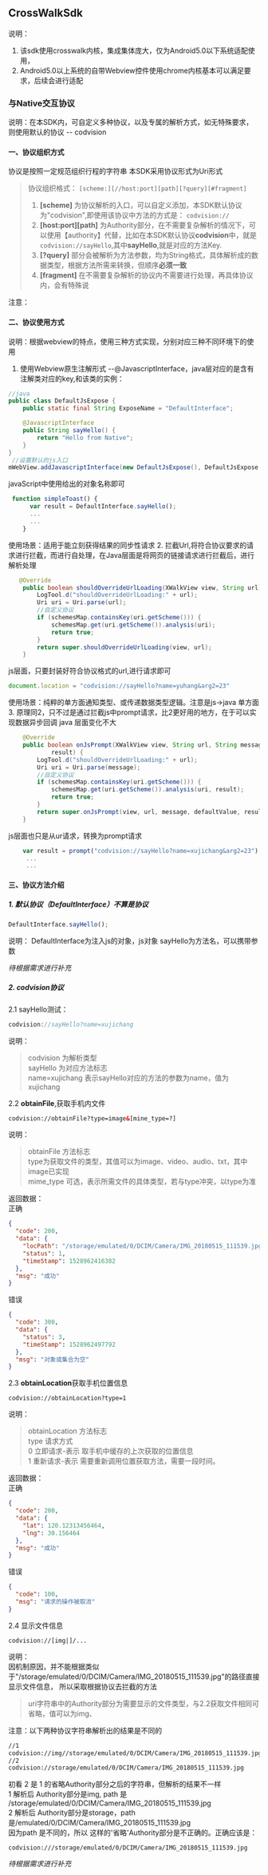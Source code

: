 ## CrossWalkSdk
说明：
1. 该sdk使用crosswalk内核，集成集体庞大，仅为Android5.0以下系统适配使用，
2. Android5.0以上系统的自带Webview控件使用chrome内核基本可以满足要求，后续会进行适配
### 与Native交互协议
说明：在本SDK内，可自定义多种协议，以及专属的解析方式，如无特殊要求，则使用默认的协议 -- codvision
#### 一、协议组织方式
协议是按照一定规范组织行程的字符串
本SDK采用协议形式为Uri形式
> 协议组织格式：
>`[scheme:][//host:port][path][?query][#fragment]`
>1. **[scheme]** 为协议解析的入口，可以自定义添加，本SDK默认协议为"codvision",即使用该协议中方法的方式是：
>`codvision://`
>2. **[host:port][path]** 为Authority部分，在不需要复杂解析的情况下，可以使用【authority】代替，比如在本SDK默认协议**codvision**中，就是`codvision://sayHello`,其中**sayHello**,就是对应的方法Key.
> 3. **[?query]** 部分会被解析为方法参数，均为String格式，具体解析成的数据类型，根据方法所需来转换，但顺序**必须一致**
> 4. **[fragment]** 在不需要复杂解析的协议内不需要进行处理，再具体协议内，会有特殊说

注意：
#### 二、协议使用方式
说明：根据webview的特点，使用三种方式实现，分别对应三种不同环境下的使用
1. 使用Webview原生注解形式 --@JavascriptInterface，java层对应的是含有注解类对应的key,和该类的实例：
```java
//java
public class DefaultJsExpose {
    public static final String ExposeName = "DefaultInterface";

    @JavascriptInterface
    public String sayHello() {
        return "Hello from Native";
    }
}
 //设置默认的js入口
mWebView.addJavascriptInterface(new DefaultJsExpose(), DefaultJsExpose.ExposeName);
```
javaScript中使用给出的对象名称即可
```javascript
 function simpleToast() {
      var result = DefaultInterface.sayHello();
      ...
      ...
    }
```
使用场景：适用于能立刻获得结果的同步性请求
2. 拦截Url,将符合协议要求的请求进行拦截，而进行自处理，在Java层面是将网页的链接请求进行拦截后，进行解析处理
```java
   @Override
    public boolean shouldOverrideUrlLoading(XWalkView view, String url) {
        LogTool.d("shouldOverrideUrlLoading:" + url);
        Uri uri = Uri.parse(url);
        //自定义协议
        if (schemesMap.containsKey(uri.getScheme())) {
            schemesMap.get(uri.getScheme()).analysis(uri);
            return true;
        }
        return super.shouldOverrideUrlLoading(view, url);
    }
```
js层面，只要封装好符合协议格式的url,进行请求即可
```js
document.location = "codvision://sayHello?name=yuhang&arg2=23"
```
使用场景：纯粹的单方面通知类型、或传递数据类型逻辑。注意是js->java 单方面
3. 原理同2，只不过是通过拦截js中prompt请求，比2更好用的地方，在于可以实现数据异步回调
java 层面变化不大
```java
    @Override
    public boolean onJsPrompt(XWalkView view, String url, String message, String defaultValue, XWalkJavascriptResult
            result) {
        LogTool.d("shouldOverrideUrlLoading:" + url);
        Uri uri = Uri.parse(message);
        //自定义协议
        if (schemesMap.containsKey(uri.getScheme())) {
            schemesMap.get(uri.getScheme()).analysis(uri, result);
            return true;
        }
        return super.onJsPrompt(view, url, message, defaultValue, result);
    }
```
js层面也只是从ur请求，转换为prompt请求
```js
    var result = prompt("codvision://sayHello?name=xujichang&arg2=23");
     ...
     ...
```
#### 三、协议方法介绍
##### 1. 默认协议（DefaultInterface）不算是协议
```js
DefaultInterface.sayHello();
```
说明：
DefaultInterface为注入js的对象，js对象
sayHello为方法名，可以携带参数

*待根据需求进行补充*
##### 2. codvision协议
2.1 sayHello测试：
```js 
codvision://sayHello?name=xujichang
```
说明：
>codvision 为解析类型    
>sayHello 为对应方法标志   
>name=xujichang 表示sayHello对应的方法的参数为name，值为xujichang

2.2 **obtainFile**,获取手机内文件
```html
codvision://obtainFile?type=image&[mine_type=?]
```
说明：   
>obtainFile 方法标志   
type为获取文件的类型，其值可以为image、video、audio、txt，其中 image已实现     
mime_type 可选，表示所需文件的具体类型，若与type冲突，以type为准

返回数据：   
正确
```json
{
  "code": 200,
  "data": {
    "locPath": "/storage/emulated/0/DCIM/Camera/IMG_20180515_111539.jpg",
    "status": 1,
    "timeStamp": 1528962416382
  },
  "msg": "成功"
}
```
错误
```json
{
  "code": 300,
  "data": {
    "status": 3,
    "timeStamp": 1528962497792
  },
  "msg": "对象或集合为空"
}
```
2.3 **obtainLocation**获取手机位置信息
```
codvision://obtainLocation?type=1
```
说明：  
>obtainLocation 方法标志  
>type 请求方式   
>0 立即请求-表示 取手机中缓存的上次获取的位置信息    
>1 重新请求-表示 需要重新调用位置获取方法，需要一段时间。

返回数据：   
正确
```json
{
  "code": 200,
  "data": {
    "lat": 120.12313456464,
    "lng": 30.156464
  },
  "msg": "成功"
}
```
错误
```json
{
  "code": 100,
  "msg": "请求的操作被取消"
}
```
2.4 显示文件信息
```
codvision://[img|]/...
```
说明：     
因机制原因，并不能根据类似于"/storage/emulated/0/DCIM/Camera/IMG_20180515_111539.jpg"的路径直接显示文件信息，
所以采取根据协议去拦截的方法
>uri字符串中的Authority部分为需要显示的文件类型，与2.2获取文件相同可省略，值可以为img、

注意：以下两种协议字符串解析出的结果是不同的
```html
//1
codvision://img//storage/emulated/0/DCIM/Camera/IMG_20180515_111539.jpg
//2
codvision://storage/emulated/0/DCIM/Camera/IMG_20180515_111539.jpg
```
初看 2 是 1 的省略Authority部分之后的字符串，但解析的结果不一样     
1 解析后 Authority部分是img, path 是 /storage/emulated/0/DCIM/Camera/IMG_20180515_111539.jpg       
2 解析后 Authority部分是storage，path 是/emulated/0/DCIM/Camera/IMG_20180515_111539.jpg     
因为path 是不同的，所以 这样的'省略'Authority部分是不正确的。正确应该是：       
```
codvision:///storage/emulated/0/DCIM/Camera/IMG_20180515_111539.jpg
```
*待根据需求进行补充*


